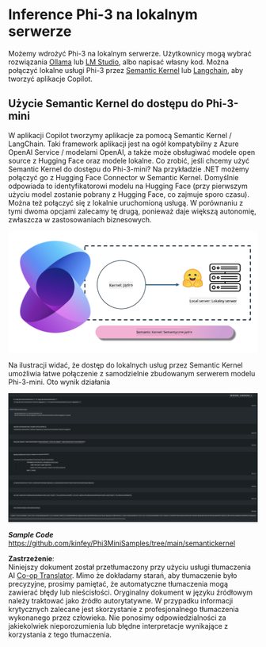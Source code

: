 <!--
CO_OP_TRANSLATOR_METADATA:
{
  "original_hash": "bcf5dd7031db0031abdb9dd0c05ba118",
  "translation_date": "2025-05-09T12:03:59+00:00",
  "source_file": "md/01.Introduction/03/Local_Server_Inference.md",
  "language_code": "pl"
}
-->
# **Inference Phi-3 na lokalnym serwerze**

Możemy wdrożyć Phi-3 na lokalnym serwerze. Użytkownicy mogą wybrać rozwiązania [Ollama](https://ollama.com) lub [LM Studio](https://llamaedge.com), albo napisać własny kod. Można połączyć lokalne usługi Phi-3 przez [Semantic Kernel](https://github.com/microsoft/semantic-kernel?WT.mc_id=aiml-138114-kinfeylo) lub [Langchain](https://www.langchain.com/), aby tworzyć aplikacje Copilot.

## **Użycie Semantic Kernel do dostępu do Phi-3-mini**

W aplikacji Copilot tworzymy aplikacje za pomocą Semantic Kernel / LangChain. Taki framework aplikacji jest na ogół kompatybilny z Azure OpenAI Service / modelami OpenAI, a także może obsługiwać modele open source z Hugging Face oraz modele lokalne. Co zrobić, jeśli chcemy użyć Semantic Kernel do dostępu do Phi-3-mini? Na przykładzie .NET możemy połączyć go z Hugging Face Connector w Semantic Kernel. Domyślnie odpowiada to identyfikatorowi modelu na Hugging Face (przy pierwszym użyciu model zostanie pobrany z Hugging Face, co zajmuje sporo czasu). Można też połączyć się z lokalnie uruchomioną usługą. W porównaniu z tymi dwoma opcjami zalecamy tę drugą, ponieważ daje większą autonomię, zwłaszcza w zastosowaniach biznesowych.

![sk](../../../../../translated_images/sk.c244b32f4811c6f0938b9e95b0b2f4b28105bff6495bdc3b24cd42b3e3e89bb9.pl.png)

Na ilustracji widać, że dostęp do lokalnych usług przez Semantic Kernel umożliwia łatwe połączenie z samodzielnie zbudowanym serwerem modelu Phi-3-mini. Oto wynik działania

![skrun](../../../../../translated_images/skrun.fb7a635a22ae8b7919d6e15c0eb27262526ed69728c5a1d2773a97d4562657c7.pl.png)

***Sample Code*** https://github.com/kinfey/Phi3MiniSamples/tree/main/semantickernel

**Zastrzeżenie**:  
Niniejszy dokument został przetłumaczony przy użyciu usługi tłumaczenia AI [Co-op Translator](https://github.com/Azure/co-op-translator). Mimo że dokładamy starań, aby tłumaczenie było precyzyjne, prosimy pamiętać, że automatyczne tłumaczenia mogą zawierać błędy lub nieścisłości. Oryginalny dokument w języku źródłowym należy traktować jako źródło autorytatywne. W przypadku informacji krytycznych zalecane jest skorzystanie z profesjonalnego tłumaczenia wykonanego przez człowieka. Nie ponosimy odpowiedzialności za jakiekolwiek nieporozumienia lub błędne interpretacje wynikające z korzystania z tego tłumaczenia.